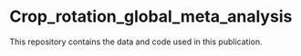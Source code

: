 # Crop_rotation_global_meta_analysis
This repository contains the data and code used in this publication.
